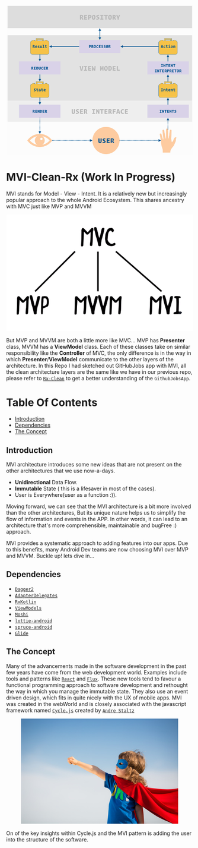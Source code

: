 
<p align="center">
  <img src="https://github.com/iamjosephmj/MVI-Clean-Rx/blob/main/images/mvi-intro.png" />
</p>


# MVI-Clean-Rx (Work In Progress)

MVI stands for Model - View - Intent. It is a relatively new but increasingly popular approach to the whole Android Ecosystem.
This shares ancestry with MVC just like MVP and MVVM


<p align="center">
  <img src="https://github.com/iamjosephmj/MVI-Clean-Rx/blob/main/images/mvi-inh.png" />
</p>

But MVP and MVVM are both a little more like MVC... MVP has <b>Presenter</b> class, MVVM has a <b>ViewModel</b> class. Each of these classes take on similar 
responsibility like the <b>Controller</b> of MVC, the only difference is in the way in which <b>Presenter</b>/<b>ViewModel</b> communicate to 
the other layers of the architecture. In this Repo I had sketched out GitHubJobs app with MVI, all the clean architecture layers are the 
same like we have in our previous repo, please refer to <a href ="https://github.com/iamjosephmj/Rx-Clean">`Rx-Clean`</a> to get a 
better understanding of the `GithubJobsApp`.

# Table Of Contents

* [Introduction](#Introduction)
* [Dependencies](#Dependencies)
* [The Concept](#The-Concept)

## Introduction

MVI architecture introduces some new ideas that are not present on the other architectures that we use now-a-days. 

* <b>Unidirectional</b> Data Flow.
* <b>Immutable</b> State ( this is a lifesaver in most of the cases).
* User is Everywhere(user as a function :)).

Moving forward, we can see that the MVI architecture is a bit more involved than the other architectures, But its unique nature 
helps us to simplify the flow of information and events in the APP. In other words, it can lead to an architecture that's more comprehensible, maintainable 
and bugFree :) approach.

MVI provides a systematic approach to adding features into our apps. Due to this benefits, many Android Dev teams are now choosing MVI over MVP and 
MVVM. Buckle up! lets dive in...

## Dependencies

* <a href="https://dagger.dev/">`Dagger2`</a>
* <a href="https://github.com/sockeqwe/AdapterDelegates">`AdapterDelegates`</a>
* <a href="https://github.com/ReactiveX/RxKotlin">`RxKotlin`</a>
* <a href="https://developer.android.com/topic/libraries/architecture/viewmodel">`ViewModels`</a>
* <a href="https://github.com/square/moshi">`Moshi`</a>
* <a href="https://github.com/airbnb/lottie-android">`lottie-android`</a>
* <a href="https://github.com/willowtreeapps/spruce-android">`spruce-android`</a>
* <a href="https://github.com/bumptech/glide">`Glide`</a>

## The Concept

Many of the advancements made in the software development in the past few years have come from the web development world. 
Examples include tools and patterns like <a href = "https://reactjs.org/">`React`</a> and <a href="https://facebook.github.io/flux/">`Flux`</a>. These 
new tools tend to favour a functional programming approach to software development and rethought the way in which you manage the immutable state. 
They also use an event driven design, which fits in quite nicely with the UX of mobile apps. MVI was created in the webWorld and is closely associated 
with the javascript framework named <a href ="https://cycle.js.org/">`Cycle.js`</a> created by <a href="https://staltz.com/">`Andre Staltz`</a>

<p align="center">
  <img src="https://github.com/iamjosephmj/MVI-Clean-Rx/blob/main/images/user.jpg" />
</p>

On of the key insights within Cycle.js and the MVI pattern is adding the user into the structure of the software. 